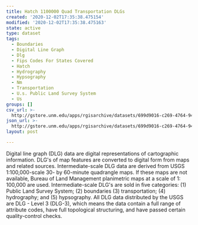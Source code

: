 ```yaml
---
title: Hatch 1100000 Quad Transportation DLGs
created: '2020-12-02T17:35:38.475154'
modified: '2020-12-02T17:35:38.475163'
state: active
type: dataset
tags:
  - Boundaries
  - Digital Line Graph
  - Dlg
  - Fips Codes For States Covered
  - Hatch
  - Hydrography
  - Hypsography
  - Nm
  - Transportation
  - U.s. Public Land Survey System
  - Us
groups: []
csv_url: >-
  http://gstore.unm.edu/apps/rgisarchive/datasets/699d9016-c269-4764-94b8-1491055742eb/thatchshp.derived.csv
json_url: >-
  http://gstore.unm.edu/apps/rgisarchive/datasets/699d9016-c269-4764-94b8-1491055742eb/thatchshp.derived.json
layout: post

---
```


Digital line graph (DLG) data are digital representations of
cartographic information. DLG's of map features are
converted to digital form from maps and related sources.
Intermediate-scale DLG data are derived from USGS
1:100,000-scale 30- by 60-minute quadrangle maps. If these
maps are not available, Bureau of Land Management
planimetric maps at a scale of 1: 100,000 are used.
Intermediate-scale DLG's are sold in five categories: (1)
Public Land Survey System; (2) boundaries (3)
transportation; (4) hydrography; and (5) hypsography. All
DLG data distributed by the USGS are DLG - Level 3 (DLG-3),
which means the data contain a full range of attribute
codes, have full topological structuring, and have passed
certain quality-control checks.

